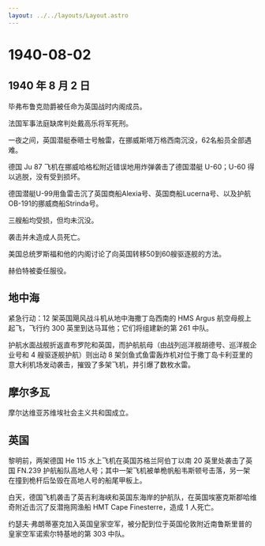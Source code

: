 ```yaml
---
layout: ../../layouts/Layout.astro
---
```


# 1940-08-02

## 1940 年 8 月 2 日

毕弗布鲁克勋爵被任命为英国战时内阁成员。

法国军事法庭缺席判处戴高乐将军死刑。

一夜之间，英国潜艇泰晤士号触雷，在挪威斯塔万格西南沉没，62名船员全部遇难。

德国 Ju 87 飞机在挪威哈格松附近错误地用炸弹袭击了德国潜艇 U-60；U-60
得以逃脱，没有受到损坏。

德国潜艇U-99用鱼雷击沉了英国商船Alexia号、英国商船Lucerna号、以及护航OB-191的挪威商船Strinda号。

三艘船均受损，但均未沉没。

袭击并未造成人员死亡。

美国总统罗斯福和他的内阁讨论了向英国转移50到60艘驱逐舰的方法。

赫伯特被委任服役。

## 地中海

紧急行动：12 架英国飓风战斗机从地中海撒丁岛西南的 HMS Argus
航空母舰上起飞，飞行约 300 英里到达马耳他；它们将组建新的第 261 中队。

护航水面战舰折返直布罗陀和英国，而护航航母（由战列巡洋舰胡德号、巡洋舰企业号和
4 艘驱逐舰护航）则出动 8
架剑鱼式鱼雷轰炸机对位于撒丁岛卡利亚里的意大利机场发动袭击，摧毁了多架飞机，并引爆了数枚水雷。

## 摩尔多瓦

摩尔达维亚苏维埃社会主义共和国成立。

## 英国

黎明前，两架德国 He 115 水上飞机在英国苏格兰阿伯丁以南 20
英里处袭击了英国 FN.239
护航船队高地人号；其中一架飞机被单桅帆船韦斯顿号击落，另一架在撞到桅杆后坠毁在高地人号的船尾甲板上。

白天，德国飞机袭击了英吉利海峡和英国东海岸的护航队，在英国埃塞克斯郡哈维奇附近击沉了反潜拖网渔船
HMT Cape Finesterre，造成 1 人死亡。

约瑟夫·弗朗蒂塞克加入英国皇家空军，被分配到位于英国伦敦附近南鲁斯里普的皇家空军诺索尔特基地的第
303 中队。